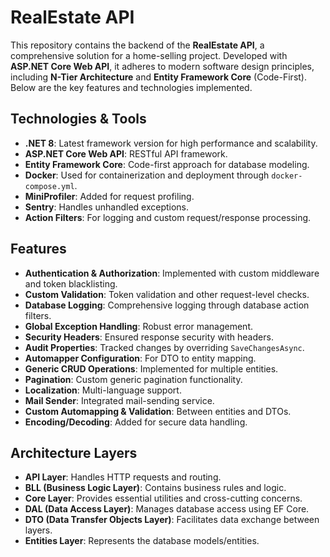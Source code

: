 # RealEstate API

This repository contains the backend of the **RealEstate API**, a comprehensive solution for a home-selling project. Developed with **ASP.NET Core Web API**, it adheres to modern software design principles, including **N-Tier Architecture** and **Entity Framework Core** (Code-First). Below are the key features and technologies implemented.

## Technologies & Tools
- **.NET 8**: Latest framework version for high performance and scalability.
- **ASP.NET Core Web API**: RESTful API framework.
- **Entity Framework Core**: Code-first approach for database modeling.
- **Docker**: Used for containerization and deployment through `docker-compose.yml`.
- **MiniProfiler**: Added for request profiling.
- **Sentry**: Handles unhandled exceptions.
- **Action Filters**: For logging and custom request/response processing.

## Features
- **Authentication & Authorization**: Implemented with custom middleware and token blacklisting.
- **Custom Validation**: Token validation and other request-level checks.
- **Database Logging**: Comprehensive logging through database action filters.
- **Global Exception Handling**: Robust error management.
- **Security Headers**: Ensured response security with headers.
- **Audit Properties**: Tracked changes by overriding `SaveChangesAsync`.
- **Automapper Configuration**: For DTO to entity mapping.
- **Generic CRUD Operations**: Implemented for multiple entities.
- **Pagination**: Custom generic pagination functionality.
- **Localization**: Multi-language support.
- **Mail Sender**: Integrated mail-sending service.
- **Custom Automapping & Validation**: Between entities and DTOs.
- **Encoding/Decoding**: Added for secure data handling.

## Architecture Layers
- **API Layer**: Handles HTTP requests and routing.
- **BLL (Business Logic Layer)**: Contains business rules and logic.
- **Core Layer**: Provides essential utilities and cross-cutting concerns.
- **DAL (Data Access Layer)**: Manages database access using EF Core.
- **DTO (Data Transfer Objects Layer)**: Facilitates data exchange between layers.
- **Entities Layer**: Represents the database models/entities.
